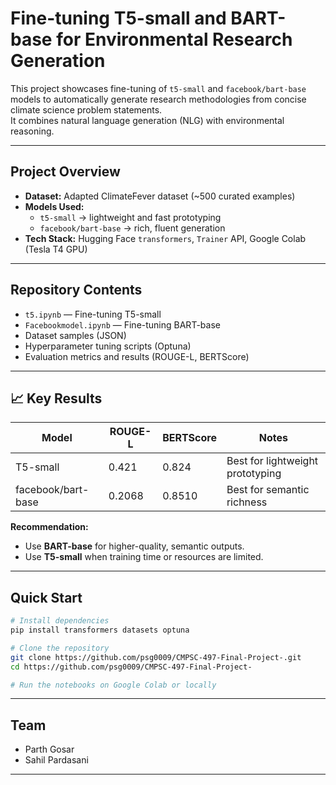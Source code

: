 
#  Fine-tuning T5-small and BART-base for Environmental Research Generation


This project showcases fine-tuning of `t5-small` and `facebook/bart-base` models to automatically generate research methodologies from concise climate science problem statements.  
It combines natural language generation (NLG) with environmental reasoning.

---

##  Project Overview
- **Dataset:** Adapted ClimateFever dataset (~500 curated examples)
- **Models Used:**  
  - `t5-small` → lightweight and fast prototyping  
  - `facebook/bart-base` → rich, fluent generation
- **Tech Stack:** Hugging Face `transformers`, `Trainer` API, Google Colab (Tesla T4 GPU)

---

##  Repository Contents
- `t5.ipynb` — Fine-tuning T5-small
- `Facebookmodel.ipynb` — Fine-tuning BART-base
- Dataset samples (JSON)
- Hyperparameter tuning scripts (Optuna)
- Evaluation metrics and results (ROUGE-L, BERTScore)

---

## 📈 Key Results
| Model             | ROUGE-L | BERTScore | Notes                                |
|-------------------|---------|-----------|-------------------------------------|
| T5-small           | 0.421   | 0.824     | Best for lightweight prototyping   |
| facebook/bart-base | 0.2068  | 0.8510    | Best for semantic richness         |

 **Recommendation:**  
- Use **BART-base** for higher-quality, semantic outputs.  
- Use **T5-small** when training time or resources are limited.

---

##  Quick Start
```bash
# Install dependencies
pip install transformers datasets optuna

# Clone the repository
git clone https://github.com/psg0009/CMPSC-497-Final-Project-.git
cd https://github.com/psg0009/CMPSC-497-Final-Project-

# Run the notebooks on Google Colab or locally
```

---

##  Team
- Parth Gosar  
- Sahil Pardasani  


---


